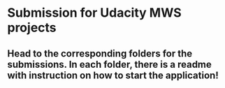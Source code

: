 # Submission for Udacity MWS projects

## Head to the corresponding folders for the submissions. In each folder, there is a readme with instruction on how to start the application!
